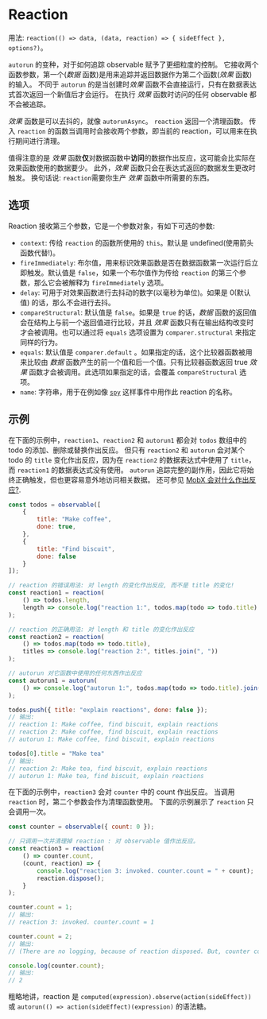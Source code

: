 # Reaction

用法: `reaction(() => data, (data, reaction) => { sideEffect }, options?)`。

`autorun` 的变种，对于如何追踪 observable 赋予了更细粒度的控制。
它接收两个函数参数，第一个(*数据* 函数)是用来追踪并返回数据作为第二个函数(*效果* 函数)的输入。
不同于 `autorun` 的是当创建时*效果* 函数不会直接运行，只有在数据表达式首次返回一个新值后才会运行。
在执行 *效果* 函数时访问的任何 observable 都不会被追踪。

*效果* 函数是可以去抖的，就像 `autorunAsync`。
`reaction` 返回一个清理函数。
传入 `reaction` 的函数当调用时会接收两个参数，即当前的 reaction，可以用来在执行期间进行清理。

值得注意的是 *效果* 函数**仅**对数据函数中**访问**的数据作出反应，这可能会比实际在效果函数使用的数据要少。
此外，*效果* 函数只会在表达式返回的数据发生更改时触发。
换句话说: `reaction`需要你生产 *效果* 函数中所需要的东西。

## 选项

Reaction 接收第三个参数，它是一个参数对象，有如下可选的参数:

* `context`: 传给 `reaction` 的函数所使用的 `this`。默认是 undefined(使用箭头函数代替!)。
* `fireImmediately`: 布尔值，用来标识效果函数是否在数据函数第一次运行后立即触发。默认值是 `false`，如果一个布尔值作为传给 `reaction` 的第三个参数，那么它会被解释为 `fireImmediately` 选项。
* `delay`: 可用于对效果函数进行去抖动的数字(以毫秒为单位)。如果是 0(默认值) 的话，那么不会进行去抖。
* `compareStructural`: 默认值是 `false`。如果是 `true` 的话，*数据* 函数的返回值会在结构上与前一个返回值进行比较，并且 *效果* 函数只有在输出结构改变时才会被调用。也可以通过将 `equals` 选项设置为 `comparer.structural` 来指定同样的行为。
* `equals`: 默认值是 `comparer.default` 。如果指定的话，这个比较器函数被用来比较由 *数据* 函数产生的前一个值和后一个值。只有比较器函数返回 true *效果* 函数才会被调用。此选项如果指定的话，会覆盖 `compareStructural` 选项。
* `name`: 字符串，用于在例如像 [`spy`](spy.md) 这样事件中用作此 reaction 的名称。

## 示例

在下面的示例中，`reaction1`、`reaction2` 和 `autorun1` 都会对 `todos` 数组中的 todo 的添加、删除或替换作出反应。
但只有 `reaction2` 和 `autorun` 会对某个 todo 的 `title` 变化作出反应，因为在 `reaction2` 的数据表达式中使用了 `title`，而 `reaction1` 的数据表达式没有使用。
`autorun` 追踪完整的副作用，因此它将始终正确触发，但也更容易意外地访问相关数据。
还可参见 [MobX 会对什么作出反应?](../best/react).

```javascript
const todos = observable([
    {
        title: "Make coffee",
        done: true,
    },
    {
        title: "Find biscuit",
        done: false
    }
]);

// reaction 的错误用法: 对 length 的变化作出反应, 而不是 title 的变化!
const reaction1 = reaction(
    () => todos.length,
    length => console.log("reaction 1:", todos.map(todo => todo.title).join(", "))
);

// reaction 的正确用法: 对 length 和 title 的变化作出反应
const reaction2 = reaction(
    () => todos.map(todo => todo.title),
    titles => console.log("reaction 2:", titles.join(", "))
);

// autorun 对它函数中使用的任何东西作出反应
const autorun1 = autorun(
    () => console.log("autorun 1:", todos.map(todo => todo.title).join(", "))
);

todos.push({ title: "explain reactions", done: false });
// 输出:
// reaction 1: Make coffee, find biscuit, explain reactions
// reaction 2: Make coffee, find biscuit, explain reactions
// autorun 1: Make coffee, find biscuit, explain reactions

todos[0].title = "Make tea"
// 输出:
// reaction 2: Make tea, find biscuit, explain reactions
// autorun 1: Make tea, find biscuit, explain reactions
```

在下面的示例中，`reaction3` 会对 `counter` 中的 count 作出反应。
当调用 `reaction` 时，第二个参数会作为清理函数使用。
下面的示例展示了 `reaction` 只会调用一次。

```javascript
const counter = observable({ count: 0 });

// 只调用一次并清理掉 reaction : 对 observable 值作出反应。
const reaction3 = reaction(
    () => counter.count,
    (count, reaction) => {
        console.log("reaction 3: invoked. counter.count = " + count);
        reaction.dispose();
    }
);

counter.count = 1;
// 输出:
// reaction 3: invoked. counter.count = 1

counter.count = 2;
// 输出:
// (There are no logging, because of reaction disposed. But, counter continue reaction)

console.log(counter.count);
// 输出:
// 2
```

粗略地讲，reaction 是 `computed(expression).observe(action(sideEffect))` 或 `autorun(() => action(sideEffect)(expression)` 的语法糖。
